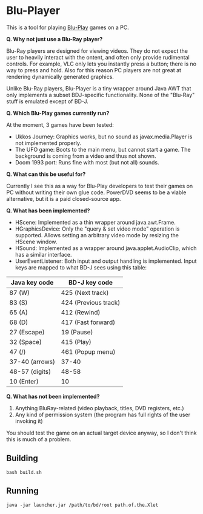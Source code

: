 # Blu-Player

This is a tool for playing [Blu-Play](https://blu-play.com/) games on a PC.

**Q. Why not just use a Blu-Ray player?**

Blu-Ray players are designed for viewing videos. They do not expect the user to heavily interact with the ontent, and often only provide rudimental controls. For example, VLC only lets you instantly press a button; there is no way to press and hold. Also for this reason PC players are not great at rendering dynamically generated graphics.

Unlike Blu-Ray players, Blu-Player is a tiny wrapper around Java AWT that only implements a subset BDJ-specific functionality. None of the "Blu-Ray" stuff is emulated except of BD-J.

**Q. Which Blu-Play games currently run?**

At the moment, 3 games have been tested:

* Ukkos Journey: Graphics works, but no sound as javax.media.Player is not implemented properly.
* The UFO game: Boots to the main menu, but cannot start a game. The background is coming from a video and thus not shown.
* Doom 1993 port: Runs fine with most (but not all) sounds.

**Q. What can this be useful for?**

Currently I see this as a way for Blu-Play developers to test their games on PC without writing their own glue code. PowerDVD seems to be a viable alternative, but it is a paid closed-source app.

**Q. What has been implemented?**

* HScene: Implemented as a thin wrapper around java.awt.Frame.
* HGraphicsDevice: Only the "query & set video mode" operation is supported. Allows setting an arbitrary video mode by resizing the HScene window.
* HSound: Implemented as a wrapper around java.applet.AudioClip, which has a similar interface.
* UserEventListener: Both input and output handling is implemented. Input keys are mapped to what BD-J sees using this table:

|Java key code |BD-J key code       |
|--------------|--------------------|
|87 (W)        |425 (Next track)    |
|83 (S)        |424 (Previous track)|
|65 (A)        |412 (Rewind)        |
|68 (D)        |417 (Fast forward)  |
|27 (Escape)   |19 (Pause)          |
|32 (Space)    |415 (Play)          |
|47 (/)        |461 (Popup menu)    |
|37-40 (arrows)|37-40               |
|48-57 (digits)|48-58               |
|10 (Enter)    |10                  |

**Q. What has not been implemented?**

1. Anything BluRay-related (video playback, titles, DVD registers, etc.)
2. Any kind of permission system (the program has full rights of the user invoking it)

You should test the game on an actual target device anyway, so I don't think this is much of a problem.

## Building

`bash build.sh`

## Running

`java -jar launcher.jar /path/to/bd/root path.of.the.Xlet`
